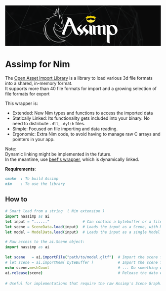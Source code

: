 ![nassimp](./doc/res/gh_banner.png)
# Assimp for Nim
The [Open Asset Import Library](https://github.com/assimp/assimp/) is a library to load various 3d file formats into a shared, in-memory format.  
It supports more than 40 file formats for import and a growing selection of file formats for export  

This wrapper is:  
- Extended:           New Nim types and functions to access the imported data  
- Statically Linked:  Its functionality gets included into your binary. No need to distribute `.dll`, `.dylib` files.  
- Simple:             Focused on file importing and data reading.
- Ergonomic:          Extra Nim code, to avoid having to manage raw C arrays and pointers in your app.

Note:  
Dynamic linking might be implemented in the future.  
In the meantime, use [beef's wrapper](https://github.com/beef331/nimassimp), which is dynamically linked.  

**Requirements**:
```md
cmake  : To build Assimp
nim    : To use the library
```

## How to
```nim
# Smart load from a string  ( Nim extension )
import nassimp as ai
let input = "......"               # Can contain a bytebuffer or a filepath
let scene = SceneData.load(input)  # Loads the input as a Scene, with Models, Lights, Cameras, etc
let model = ModelData.load(input)  # Loads the input as a single Model
```

```nim
# Raw access to the ai.Scene object:  
import nassimp as ai

let scene   = ai.importFile("path/to/model.gltf")  # Import the scene from a file path
# let scene = ai.importMem( byteBuffer )           # Import the scene from a string buffer
echo scene.meshCount                               # ... Do something with the imported data
ai.release(scene)                                  # Release the data when done

# Useful for implementations that require the raw Assimp's Scene Graph.  
```


